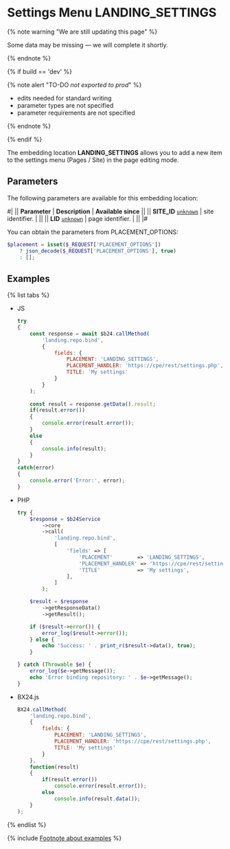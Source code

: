 # Settings Menu LANDING_SETTINGS

{% note warning "We are still updating this page" %}

Some data may be missing — we will complete it shortly.

{% endnote %}

{% if build == 'dev' %}

{% note alert "TO-DO _not exported to prod_" %}

- edits needed for standard writing
- parameter types are not specified
- parameter requirements are not specified

{% endnote %}

{% endif %}

The embedding location **LANDING_SETTINGS** allows you to add a new item to the settings menu (Pages / Site) in the page editing mode.

## Parameters

The following parameters are available for this embedding location:

#|
|| **Parameter** | **Description** | **Available since** ||
|| **SITE_ID**
[`unknown`](../../data-types.md) | site identifier. | ||
|| **LID**
[`unknown`](../../data-types.md) | page identifier. | ||
|#

You can obtain the parameters from PLACEMENT_OPTIONS:

```php
$placement = isset($_REQUEST['PLACEMENT_OPTIONS'])
    ? json_decode($_REQUEST['PLACEMENT_OPTIONS'], true)
    : [];
```

## Examples

{% list tabs %}

- JS

    ```js
    try
    {
    	const response = await $b24.callMethod(
    		'landing.repo.bind',
    		{
    			fields: {
    				PLACEMENT: 'LANDING_SETTINGS',
    				PLACEMENT_HANDLER: 'https://cpe/rest/settings.php',
    				TITLE: 'My settings'
    			}
    		}
    	);
    	
    	const result = response.getData().result;
    	if(result.error())
    	{
    		console.error(result.error());
    	}
    	else
    	{
    		console.info(result);
    	}
    }
    catch(error)
    {
    	console.error('Error:', error);
    }
    ```

- PHP

    ```php
    try {
        $response = $b24Service
            ->core
            ->call(
                'landing.repo.bind',
                [
                    'fields' => [
                        'PLACEMENT'        => 'LANDING_SETTINGS',
                        'PLACEMENT_HANDLER' => 'https://cpe/rest/settings.php',
                        'TITLE'            => 'My settings',
                    ],
                ]
            );
    
        $result = $response
            ->getResponseData()
            ->getResult();
    
        if ($result->error()) {
            error_log($result->error());
        } else {
            echo 'Success: ' . print_r($result->data(), true);
        }
    
    } catch (Throwable $e) {
        error_log($e->getMessage());
        echo 'Error binding repository: ' . $e->getMessage();
    }
    ```

- BX24.js

    ```js
    BX24.callMethod(
        'landing.repo.bind',
        {
            fields: {
                PLACEMENT: 'LANDING_SETTINGS',
                PLACEMENT_HANDLER: 'https://cpe/rest/settings.php',
                TITLE: 'My settings'
            }
        },
        function(result)
        {
            if(result.error())
                console.error(result.error());
            else
                console.info(result.data());
        }
    );
    ```

{% endlist %}

{% include [Footnote about examples](../../../_includes/examples.md) %}